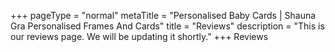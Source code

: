 +++
pageType = "normal"
metaTitle = "Personalised Baby Cards | Shauna Gra Personalised Frames And Cards"
title = "Reviews"
description = "This is our reviews page. We will be updating it shortly."
+++
Reviews
